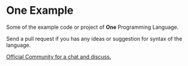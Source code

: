 # One Example

Some of the example code or project of **One** Programming Language.

Send a pull request if you has any ideas or suggestion for syntax of the language.

<!--
[![Gitter](https://badges.gitter.im/ET_lang/community.svg)](https://gitter.im/ET_lang/community?utm_source=badge&utm_medium=badge&utm_campaign=pr-badge)
-->
[Official Community for a chat and discuss.](https://spectrum.chat/et?tab=chat)
